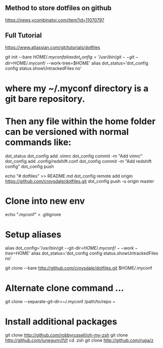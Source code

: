 ## Method to store dotfiles on github
https://news.ycombinator.com/item?id=11070797

## Full Tutorial
https://www.atlassian.com/git/tutorials/dotfiles

git init --bare $HOME/.myconf
alias dot_config='/usr/bin/git --git-dir=$HOME/.myconf/ --work-tree=$HOME'
alias dot_status='dot_config config status.showUntrackedFiles no'

# where my ~/.myconf directory is a git bare repository. 
# Then any file within the home folder can be versioned with normal commands like:

dot_status
dot_config add .vimrc
dot_config commit -m "Add vimrc"
dot_config add .config/redshift.conf
dot_config commit -m "Add redshift config"
dot_config push

echo "# dotfiles" >> README.md
dot_config remote add origin https://github.com/croysdale/dotfiles.git
dot_config push -u origin master


# Clone into new env
   echo ".myconf" > .gitignore

# Setup aliases
   alias dot_config='/usr/bin/git --git-dir=$HOME/.myconf/ --work-tree=$HOME'
   alias dot_status='dot_config config status.showUntrackedFiles no'

   git clone --bare http://github.com/croysdale/dotfiles.git $HOME/.myconf


# Alternate clone command ...
   git clone --separate-git-dir=~/.myconf /path/to/repo ~


# Install additional packages 
   git clone http://github.com/robbyrussell/oh-my-zsh
   git clone http://github.com/junegunn/fzf
   cd .zsh 
   git clone http://github.com/rupa/z

